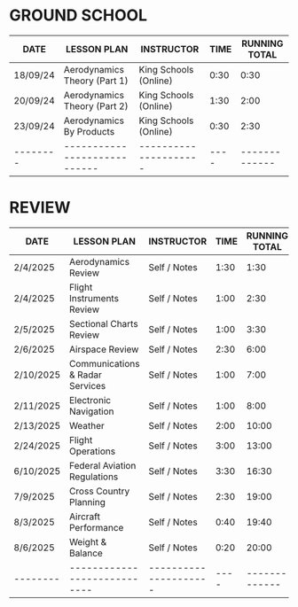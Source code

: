# GROUND SCHOOL

| DATE     | LESSON PLAN                  | INSTRUCTOR            | TIME | RUNNING TOTAL |
| -------- | ---------------------------- | --------------------- | ---- | ------------- |
| 18/09/24 | Aerodynamics Theory (Part 1) | King Schools (Online) | 0:30 | 0:30          |
| 20/09/24 | Aerodynamics Theory (Part 2) | King Schools (Online) | 1:30 | 2:00          |
| 23/09/24 | Aerodynamics By Products     | King Schools (Online) | 0:30 | 2:30          |
| -------- | ---------------------------- | --------------------- | ---- | ------------- |

# REVIEW

| DATE      | LESSON PLAN                     | INSTRUCTOR            | TIME | RUNNING TOTAL |
| --------- | ------------------------------- | --------------------- | ---- | ------------- |
| 2/4/2025  | Aerodynamics Review             | Self / Notes          | 1:30 | 1:30          |
| 2/4/2025  | Flight Instruments Review       | Self / Notes          | 1:00 | 2:30          |
| 2/5/2025  | Sectional Charts Review         | Self / Notes          | 1:00 | 3:30          |
| 2/6/2025  | Airspace Review                 | Self / Notes          | 2:30 | 6:00          |
| 2/10/2025 | Communications & Radar Services | Self / Notes          | 1:00 | 7:00          |
| 2/11/2025 | Electronic Navigation           | Self / Notes          | 1:00 | 8:00          |
| 2/13/2025 | Weather                         | Self / Notes          | 2:00 | 10:00         |
| 2/24/2025 | Flight Operations               | Self / Notes          | 3:00 | 13:00         |
| 6/10/2025 | Federal Aviation Regulations    | Self / Notes          | 3:30 | 16:30         |
| 7/9/2025  | Cross Country Planning          | Self / Notes          | 2:30 | 19:00         |
| 8/3/2025  | Aircraft Performance            | Self / Notes          | 0:40 | 19:40         |
| 8/6/2025  | Weight & Balance                | Self / Notes          | 0:20 | 20:00         |
| --------  | ----------------------------    | --------------------- | ---- | ------------- |
